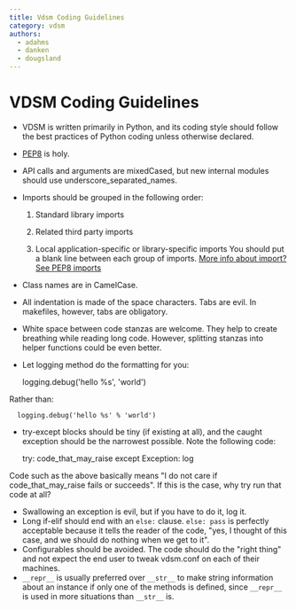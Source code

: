```yaml
---
title: Vdsm Coding Guidelines
category: vdsm
authors:
  - adahms
  - danken
  - dougsland
---
```


# VDSM Coding Guidelines

*   VDSM is written primarily in Python, and its coding style should follow the best practices of Python coding unless otherwise declared.
*   [PEP8](http://legacy.python.org/dev/peps/pep-0008/) is holy.
*   API calls and arguments are mixedCased, but new internal modules should use underscore_separated_names.
*   Imports should be grouped in the following order:

    1. Standard library imports

    1. Related third party imports

    1. Local application-specific or library-specific imports You should put a blank line between each group of imports. [More info about import? See PEP8 imports](http://legacy.python.org/dev/peps/pep-0008/#imports)

*   Class names are in CamelCase.
*   All indentation is made of the space characters. Tabs are evil. In makefiles, however, tabs are obligatory.
*   White space between code stanzas are welcome. They help to create breathing while reading long code. However, splitting stanzas into helper functions could be even better.
*   Let logging method do the formatting for you:

      logging.debug('hello %s', 'world')

Rather than:

      logging.debug('hello %s' % 'world')

*   try-except blocks should be tiny (if existing at all), and the caught exception should be the narrowest possible. Note the following code:

      try:
        code_that_may_raise
      except Exception:
        log

Code such as the above basically means "I do not care if code_that_may_raise fails or succeeds". If this is the case, why try run that code at all?

*   Swallowing an exception is evil, but if you have to do it, log it.
*   Long if-elif should end with an `else:` clause. `else: pass` is perfectly acceptable because it tells the reader of the code, "yes, I thought of this case, and we should do nothing when we get to it".
*   Configurables should be avoided. The code should do the "right thing" and not expect the end user to tweak vdsm.conf on each of their machines.
*   `__repr__` is usually preferred over `__str__` to make string information about an instance if only one of the methods is defined, since `__repr__` is used in more situations than `__str__` is.
